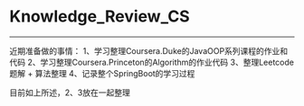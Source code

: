 # Knowledge_Review_CS
-----
近期准备做的事情：
1、学习整理Coursera.Duke的JavaOOP系列课程的作业和代码
2、学习整理Coursera.Princeton的Algorithm的作业代码
3、整理Leetcode题解 + 算法整理 
4、记录整个SpringBoot的学习过程


目前如上所述，2、3放在一起整理
